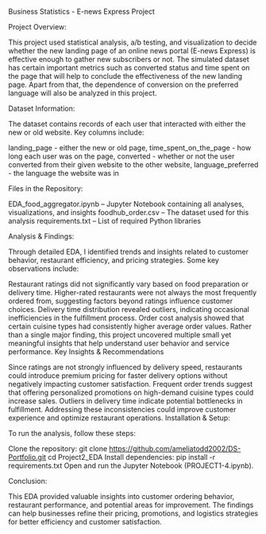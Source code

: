 Business Statistics - E-news Express Project

Project Overview:

This project used statistical analysis, a/b testing, and visualization to decide whether the new landing page of an online news portal (E-news Express) is effective enough to gather new subscribers or not. The simulated dataset has certain important metrics such as converted status and time spent on the page that will help to conclude the effectiveness of the new landing page. Apart from that, the dependence of conversion on the preferred language will also be analyzed in this project.

Dataset Information:

The dataset contains records of each user that interacted with either the new or old website. Key columns include:

landing_page - either the new or old page, time_spent_on_the_page - how long each user was on the page, converted - whether or not the user converted from their given website to the other website, language_preferred - the language the website was in

Files in the Repository:

EDA_food_aggregator.ipynb – Jupyter Notebook containing all analyses, visualizations, and insights foodhub_order.csv – The dataset used for this analysis requirements.txt – List of required Python libraries

Analysis & Findings:

Through detailed EDA, I identified trends and insights related to customer behavior, restaurant efficiency, and pricing strategies. Some key observations include:

Restaurant ratings did not significantly vary based on food preparation or delivery time.
Higher-rated restaurants were not always the most frequently ordered from, suggesting factors beyond ratings influence customer choices.
Delivery time distribution revealed outliers, indicating occasional inefficiencies in the fulfillment process.
Order cost analysis showed that certain cuisine types had consistently higher average order values.
Rather than a single major finding, this project uncovered multiple small yet meaningful insights that help understand user behavior and service performance.
Key Insights & Recommendations

Since ratings are not strongly influenced by delivery speed, restaurants could introduce premium pricing for faster delivery options without negatively impacting customer satisfaction.
Frequent order trends suggest that offering personalized promotions on high-demand cuisine types could increase sales.
Outliers in delivery time indicate potential bottlenecks in fulfillment. Addressing these inconsistencies could improve customer experience and optimize restaurant operations.
Installation & Setup:

To run the analysis, follow these steps:

Clone the repository: git clone https://github.com/ameliatodd2002/DS-Portfolio.git cd Project2_EDA Install dependencies: pip install -r requirements.txt Open and run the Jupyter Notebook (PROJECT1-4.ipynb).

Conclusion:

This EDA provided valuable insights into customer ordering behavior, restaurant performance, and potential areas for improvement. The findings can help businesses refine their pricing, promotions, and logistics strategies for better efficiency and customer satisfaction.

